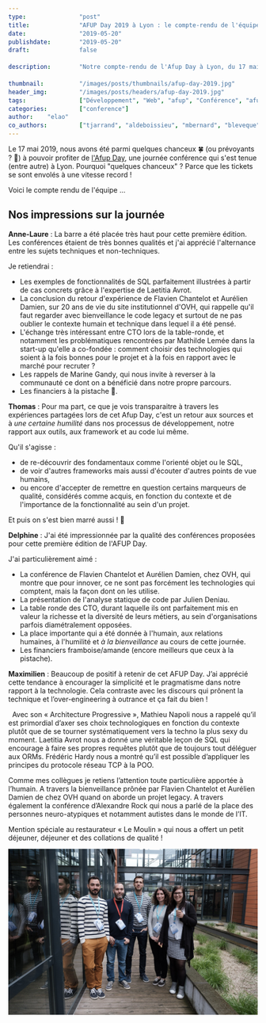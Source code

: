 ```yaml
---
type:               "post"
title:              "AFUP Day 2019 à Lyon : le compte-rendu de l'équipe"
date:               "2019-05-20"
publishdate:        "2019-05-20"
draft:              false

description:        "Notre compte-rendu de l'Afup Day à Lyon, du 17 mai 2019."

thumbnail:          "/images/posts/thumbnails/afup-day-2019.jpg"
header_img:         "/images/posts/headers/afup-day-2019.jpg"
tags:               ["Développement", "Web", "afup", "Conférence", "afupDay"]
categories:         ["conference"]
author:    "elao"
co_authors:         ["tjarrand", "aldeboissieu", "mbernard", "bleveque", "dgauthier"]
---
```


Le 17 mai 2019, nous avons été parmi quelques chanceux 🍀 (ou prévoyants ? 💪) à pouvoir profiter de [l'Afup Day](https://event.afup.org/afup-day-2019/afup-day-2019-lyon/),
une journée conférence qui s'est tenue (entre autre) à Lyon.
Pourquoi "quelques chanceux" ? Parce que les tickets se sont envolés à une vitesse record !

Voici le compte rendu de l'équipe ...

<!--more-->

## Nos impressions sur la journée

**Anne-Laure** : La barre a été placée très haut pour cette première édition. Les conférences étaient de très bonnes qualités et j'ai apprécié l'alternance entre les sujets techniques et non-techniques.

Je retiendrai :

- Les exemples de fonctionnalités de SQL parfaitement illustrées à partir de cas concrets
  grâce à l'expertise de Laetitia Avrot.
- La conclusion du retour d'expérience de Flavien Chantelot et Aurélien Damien, sur 20 ans de vie du site institutionnel d'OVH, qui rappelle qu'il faut regarder avec bienveillance le code legacy et surtout de ne pas oublier le contexte humain et technique dans lequel il a été pensé.
- L'échange très intéressant entre CTO lors de la table-ronde, et notamment les problématiques rencontrées par Mathilde Lemée dans la start-up qu'elle a co-fondée : comment choisir des technologies qui soient à la fois bonnes pour le projet et à la fois en rapport avec le marché pour recruter ?
- Les rappels de Marine Gandy, qui nous invite à reverser à la communauté ce dont on a bénéficié dans notre propre parcours.
- Les financiers à la pistache 🙈.

**Thomas** : Pour ma part, ce que je vois transparaitre à travers les expériences partagées lors de cet Afup Day, c'est un retour aux sources et à _une certaine humilité_ dans nos processus de développement, notre rapport aux outils, aux framework et au code lui même.

Qu'il s'agisse :

- de re-découvrir des fondamentaux comme l'orienté objet ou le SQL,
- de voir d'autres frameworks mais aussi d'écouter d'autres points de vue humains,
- ou encore d'accepter de remettre en question certains marqueurs de qualité, considérés comme acquis, en fonction du contexte et de l'importance de la fonctionnalité au sein d'un projet.

Et puis on s'est bien marré aussi ! 😬

**Delphine** : J'ai été impressionnée par la qualité des conférences proposées pour cette première édition de l'AFUP Day.

J'ai particulièrement aimé :

- La conférence de Flavien Chantelot et Aurélien Damien, chez OVH, qui montre que pour innover, ce ne sont pas forcément les technologies qui comptent, mais la façon dont on les utilise.
- La présentation de l'analyse statique de code par Julien Deniau.
- La table ronde des CTO, durant laquelle ils ont parfaitement mis en valeur la richesse et la diversité de leurs métiers, au sein d'organisations parfois diamétralement opposées.
- La place importante qui a été donnée à l'humain, aux relations humaines, à l'humilité et _à la bienveillance_ au cours de cette journée.
- Les financiers framboise/amande (encore meilleurs que ceux à la pistache).

**Maximilien** : Beaucoup de positif à retenir de cet AFUP Day. J’ai apprécié cette tendance à encourager la simplicité et le pragmatisme dans notre rapport à la technologie.
Cela contraste avec les discours qui prônent la technique et l’over-engineering à outrance et ça fait du bien !

  Avec son « Architecture Progressive », Mathieu Napoli nous a rappelé qu’il est primordial d’axer ses choix technologiques en fonction du contexte plutôt que de se tourner systématiquement vers la techno la plus sexy du moment.
Laetitia Avrot nous a donné une véritable leçon de SQL qui encourage à faire ses propres requêtes plutôt que de toujours tout déléguer aux ORMs.
Frédéric Hardy nous a montré qu’il est possible d’appliquer les principes du protocole réseau TCP à la POO.  

Comme mes collègues je retiens l’attention toute particulière apportée à l’humain. A travers la bienveillance prônée par Flavien Chantelot et Aurélien Damien de chez OVH quand on aborde un projet legacy.
A travers également la conférence d’Alexandre Rock qui nous a parlé de la place des personnes neuro-atypiques et notamment autistes dans le monde de l’IT.

Mention spéciale au restaurateur « Le Moulin » qui nous a offert un petit déjeuner, déjeuner et des collations de qualité !

![L'équipe élao présente sur place](/images/posts/2019/afup-day-2019/equipe.jpg)
